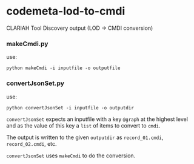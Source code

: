 # codemeta-lod-to-cmdi
CLARIAH Tool Discovery output (LOD -> CMDI conversion)


### makeCmdi.py

use:

`python makeCmdi -i inputfile -o outputfile`

### convertJsonSet.py

use:

`python convertJsonSet -i inputfile -o outputdir`

`convertJsonSet` expects an inputfile with a key `@graph` at the highest level and as the value of this key a `list` of items to convert to `cmdi`.

The output is written to the given `outputdir` as `record_01.cmdi`, `record_02.cmdi`, etc.

`convertJsonSet` uses `makeCmdi` to do the conversion.


